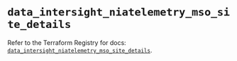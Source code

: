 # `data_intersight_niatelemetry_mso_site_details`

Refer to the Terraform Registry for docs: [`data_intersight_niatelemetry_mso_site_details`](https://registry.terraform.io/providers/ciscodevnet/intersight/1.0.71/docs/data-sources/niatelemetry_mso_site_details).
